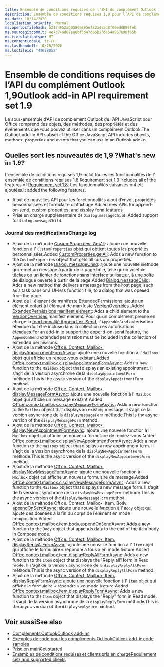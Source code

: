```yaml
---
title: Ensemble de conditions requises de l’API du complément Outlook 1,9
description: Ensemble de conditions requises 1,9 pour l’API de complément Outlook.
ms.date: 10/14/2020
localization_priority: Normal
ms.openlocfilehash: b2174052a60580a895ef82a4b5d8f00ed6899feb
ms.sourcegitcommit: 4e7c74ad67ea8bf6b47d65b2fde54a967090f65b
ms.translationtype: MT
ms.contentlocale: fr-FR
ms.lasthandoff: 10/20/2020
ms.locfileid: "48628052"
---
```

# <a name="outlook-add-in-api-requirement-set-19"></a><span data-ttu-id="6830c-103">Ensemble de conditions requises de l’API du complément Outlook 1,9</span><span class="sxs-lookup"><span data-stu-id="6830c-103">Outlook add-in API requirement set 1.9</span></span>

<span data-ttu-id="6830c-104">Le sous-ensemble d’API de complément Outlook de l’API JavaScript pour Office comprend des objets, des méthodes, des propriétés et des événements que vous pouvez utiliser dans un complément Outlook.</span><span class="sxs-lookup"><span data-stu-id="6830c-104">The Outlook add-in API subset of the Office JavaScript API includes objects, methods, properties and events that you can use in an Outlook add-in.</span></span>

## <a name="whats-new-in-19"></a><span data-ttu-id="6830c-105">Quelles sont les nouveautés de 1,9 ?</span><span class="sxs-lookup"><span data-stu-id="6830c-105">What's new in 1.9?</span></span>

<span data-ttu-id="6830c-106">L’ensemble de conditions requises 1,9 inclut toutes les fonctionnalités de l' [ensemble de conditions requises 1,8](../requirement-set-1.8/outlook-requirement-set-1.8.md).</span><span class="sxs-lookup"><span data-stu-id="6830c-106">Requirement set 1.9 includes all of the features of [Requirement set 1.8](../requirement-set-1.8/outlook-requirement-set-1.8.md).</span></span> <span data-ttu-id="6830c-107">Les fonctionnalités suivantes ont été ajoutées.</span><span class="sxs-lookup"><span data-stu-id="6830c-107">It added the following features.</span></span>

- <span data-ttu-id="6830c-108">Ajout de nouvelles API pour les fonctionnalités ajout d’envoi, propriétés personnalisées et formulaire d’affichage.</span><span class="sxs-lookup"><span data-stu-id="6830c-108">Added new APIs for append-on-send, custom properties, and display form features.</span></span>
- <span data-ttu-id="6830c-109">Prise en charge supplémentaire de `Dialog.messageChild` .</span><span class="sxs-lookup"><span data-stu-id="6830c-109">Added support for `Dialog.messageChild`.</span></span>

### <a name="change-log"></a><span data-ttu-id="6830c-110">Journal des modifications</span><span class="sxs-lookup"><span data-stu-id="6830c-110">Change log</span></span>

- <span data-ttu-id="6830c-111">Ajout de la méthode [CustomProperties. GetAll](/javascript/api/outlook/office.customproperties?view=outlook-js-1.9&preserve-view=true#getall--): ajoute une nouvelle fonction à l' `CustomProperties` objet qui obtient toutes les propriétés personnalisées.</span><span class="sxs-lookup"><span data-stu-id="6830c-111">Added [CustomProperties.getAll](/javascript/api/outlook/office.customproperties?view=outlook-js-1.9&preserve-view=true#getall--): Adds a new function to the `CustomProperties` object that gets all custom properties.</span></span>
- <span data-ttu-id="6830c-112">Ajout de la méthode [Dialog. messageChild](../../../develop/dialog-api-in-office-add-ins.md#pass-information-to-the-dialog-box): ajoute une nouvelle méthode qui remet un message à partir de la page hôte, telle qu’un volet de tâches ou un fichier de fonctions sans interface utilisateur, à une boîte de dialogue ouverte à partir de la page.</span><span class="sxs-lookup"><span data-stu-id="6830c-112">Added [Dialog.messageChild](../../../develop/dialog-api-in-office-add-ins.md#pass-information-to-the-dialog-box): Adds a new method that delivers a message from the host page, such as a task pane or a UI-less function file, to a dialog that was opened from the page.</span></span>
- <span data-ttu-id="6830c-113">Ajout de l' [élément de manifeste ExtendedPermissions](../../manifest/extendedpermissions.md): ajoute un élément enfant à l’élément de manifeste [VersionOverrides](../../manifest/versionoverrides.md) .</span><span class="sxs-lookup"><span data-stu-id="6830c-113">Added [ExtendedPermissions manifest element](../../manifest/extendedpermissions.md): Adds a child element to the [VersionOverrides](../../manifest/versionoverrides.md) manifest element.</span></span> <span data-ttu-id="6830c-114">Pour qu’un complément prenne en charge la [fonctionnalité Append-on-Send](../../../outlook/append-on-send.md), l' `AppendOnSend` autorisation étendue doit être incluse dans la collection des autorisations étendues.</span><span class="sxs-lookup"><span data-stu-id="6830c-114">For an add-in to support the [append-on-send feature](../../../outlook/append-on-send.md), the `AppendOnSend` extended permission must be included in the collection of extended permissions.</span></span>
- <span data-ttu-id="6830c-115">Ajout de la méthode [Office. Context. Mailbox. displayAppointmentFormAsync](/javascript/api/outlook/office.mailbox?view=outlook-js-1.9&preserve-view=true#displayappointmentformasync-itemid--options--callback-): ajoute une nouvelle fonction à l' `Mailbox` objet qui affiche un rendez-vous existant.</span><span class="sxs-lookup"><span data-stu-id="6830c-115">Added [Office.context.mailbox.displayAppointmentFormAsync](/javascript/api/outlook/office.mailbox?view=outlook-js-1.9&preserve-view=true#displayappointmentformasync-itemid--options--callback-): Adds a new function to the `Mailbox` object that displays an existing appointment.</span></span> <span data-ttu-id="6830c-116">Il s’agit de la version asynchrone de la `displayAppointmentForm` méthode.</span><span class="sxs-lookup"><span data-stu-id="6830c-116">This is the async version of the `displayAppointmentForm` method.</span></span>
- <span data-ttu-id="6830c-117">Ajout de la méthode [Office. Context. Mailbox. displayMessageFormAsync](/javascript/api/outlook/office.mailbox?view=outlook-js-1.9&preserve-view=true#displaymessageformasync-itemid--options--callback-): ajoute une nouvelle fonction à l' `Mailbox` objet qui affiche un message existant.</span><span class="sxs-lookup"><span data-stu-id="6830c-117">Added [Office.context.mailbox.displayMessageFormAsync](/javascript/api/outlook/office.mailbox?view=outlook-js-1.9&preserve-view=true#displaymessageformasync-itemid--options--callback-): Adds a new function to the `Mailbox` object that displays an existing message.</span></span> <span data-ttu-id="6830c-118">Il s’agit de la version asynchrone de la `displayMessageForm` méthode.</span><span class="sxs-lookup"><span data-stu-id="6830c-118">This is the async version of the `displayMessageForm` method.</span></span>
- <span data-ttu-id="6830c-119">Ajout de la méthode [Office. Context. Mailbox. displayNewAppointmentFormAsync](/javascript/api/outlook/office.mailbox?view=outlook-js-1.9&preserve-view=true#displaynewappointmentformasync-parameters--options--callback-): ajoute une nouvelle fonction à l' `Mailbox` objet qui affiche un nouveau formulaire de rendez-vous.</span><span class="sxs-lookup"><span data-stu-id="6830c-119">Added [Office.context.mailbox.displayNewAppointmentFormAsync](/javascript/api/outlook/office.mailbox?view=outlook-js-1.9&preserve-view=true#displaynewappointmentformasync-parameters--options--callback-): Adds a new function to the `Mailbox` object that displays a new appointment form.</span></span> <span data-ttu-id="6830c-120">Il s’agit de la version asynchrone de la `displayNewAppointmentForm` méthode.</span><span class="sxs-lookup"><span data-stu-id="6830c-120">This is the async version of the `displayNewAppointmentForm` method.</span></span>
- <span data-ttu-id="6830c-121">Ajout de la méthode [Office. Context. Mailbox. displayNewMessageFormAsync](/javascript/api/outlook/office.mailbox?view=outlook-js-1.9&preserve-view=true#displaynewmessageformasync-parameters--options--callback-): ajoute une nouvelle fonction à l' `Mailbox` objet qui affiche un nouveau formulaire de message.</span><span class="sxs-lookup"><span data-stu-id="6830c-121">Added [Office.context.mailbox.displayNewMessageFormAsync](/javascript/api/outlook/office.mailbox?view=outlook-js-1.9&preserve-view=true#displaynewmessageformasync-parameters--options--callback-): Adds a new function to the `Mailbox` object that displays a new message form.</span></span> <span data-ttu-id="6830c-122">Il s’agit de la version asynchrone de la `displayNewMessageForm` méthode.</span><span class="sxs-lookup"><span data-stu-id="6830c-122">This is the async version of the `displayNewMessageForm` method.</span></span>
- <span data-ttu-id="6830c-123">Ajout de la méthode [Office. Context. Mailbox. Item. Body. appendOnSendAsync](/javascript/api/outlook/office.body?view=outlook-js-1.9&preserve-view=true#appendonsendasync-data--options--callback-): ajoute une nouvelle fonction à l' `Body` objet qui ajoute des données à la fin du corps de l’élément en mode composition.</span><span class="sxs-lookup"><span data-stu-id="6830c-123">Added [Office.context.mailbox.item.body.appendOnSendAsync](/javascript/api/outlook/office.body?view=outlook-js-1.9&preserve-view=true#appendonsendasync-data--options--callback-): Adds a new function to the `Body` object that appends data to the end of the item body in Compose mode.</span></span>
- <span data-ttu-id="6830c-124">Ajout de la méthode [Office. Context. Mailbox. Item. displayReplyAllFormAsync](office.context.mailbox.item.md#methods): ajoute une nouvelle fonction à l' `Item` objet qui affiche le formulaire « répondre à tous » en mode lecture.</span><span class="sxs-lookup"><span data-stu-id="6830c-124">Added [Office.context.mailbox.item.displayReplyAllFormAsync](office.context.mailbox.item.md#methods): Adds a new function to the `Item` object that displays the "Reply all" form in Read mode.</span></span> <span data-ttu-id="6830c-125">Il s’agit de la version asynchrone de la `displayReplyAllForm` méthode.</span><span class="sxs-lookup"><span data-stu-id="6830c-125">This is the async version of the `displayReplyAllForm` method.</span></span>
- <span data-ttu-id="6830c-126">Ajout de la méthode [Office. Context. Mailbox. Item. displayReplyFormAsync](office.context.mailbox.item.md#methods): ajoute une nouvelle fonction à l' `Item` objet qui affiche le formulaire « répondre » en mode lecture.</span><span class="sxs-lookup"><span data-stu-id="6830c-126">Added [Office.context.mailbox.item.displayReplyFormAsync](office.context.mailbox.item.md#methods): Adds a new function to the `Item` object that displays the "Reply" form in Read mode.</span></span> <span data-ttu-id="6830c-127">Il s’agit de la version asynchrone de la `displayReplyForm` méthode.</span><span class="sxs-lookup"><span data-stu-id="6830c-127">This is the async version of the `displayReplyForm` method.</span></span>

## <a name="see-also"></a><span data-ttu-id="6830c-128">Voir aussi</span><span class="sxs-lookup"><span data-stu-id="6830c-128">See also</span></span>

- [<span data-ttu-id="6830c-129">Compléments Outlook</span><span class="sxs-lookup"><span data-stu-id="6830c-129">Outlook add-ins</span></span>](../../../outlook/outlook-add-ins-overview.md)
- [<span data-ttu-id="6830c-130">Exemples de code pour les compléments Outlook</span><span class="sxs-lookup"><span data-stu-id="6830c-130">Outlook add-in code samples</span></span>](https://developer.microsoft.com/outlook/gallery/?filterBy=Outlook,Samples,Add-ins)
- [<span data-ttu-id="6830c-131">Prise en main</span><span class="sxs-lookup"><span data-stu-id="6830c-131">Get started</span></span>](../../../quickstarts/outlook-quickstart.md)
- [<span data-ttu-id="6830c-132">Ensembles de conditions requises et clients pris en charge</span><span class="sxs-lookup"><span data-stu-id="6830c-132">Requirement sets and supported clients</span></span>](../../requirement-sets/outlook-api-requirement-sets.md)
